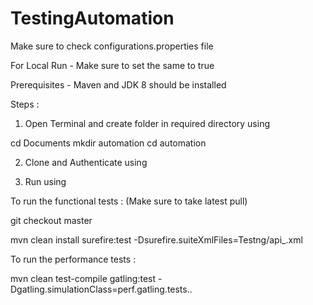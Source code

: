 # TestingAutomation

Make sure to check configurations.properties file

For Local Run - Make sure to set the same to true

Prerequisites - Maven and JDK 8 should be installed

Steps :

1. Open Terminal and create folder in required directory using

cd Documents
mkdir automation
cd automation

2. Clone and Authenticate using


3. Run using

To run the functional tests : (Make sure to take latest pull)

git checkout master

mvn clean install surefire:test -Dsurefire.suiteXmlFiles=Testng/api_<project>.xml

To run the performance tests :

mvn clean test-compile gatling:test -Dgatling.simulationClass=perf.gatling.tests.<directoryOfProject>.<simulationClass>
